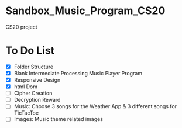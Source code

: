 # Sandbox_Music_Program_CS20
CS20 project

# To Do List
- [x] Folder Structure
- [x] Blank Intermediate Processing Music Player Program
- [x] Responsive Design
- [x] html Dom
- [ ] Cipher Creation
- [ ] Decryption Reward
- [ ] Music: Choose 3 songs for the Weather App & 3 different songs for TicTacToe
- [ ] Images: Music theme related images
